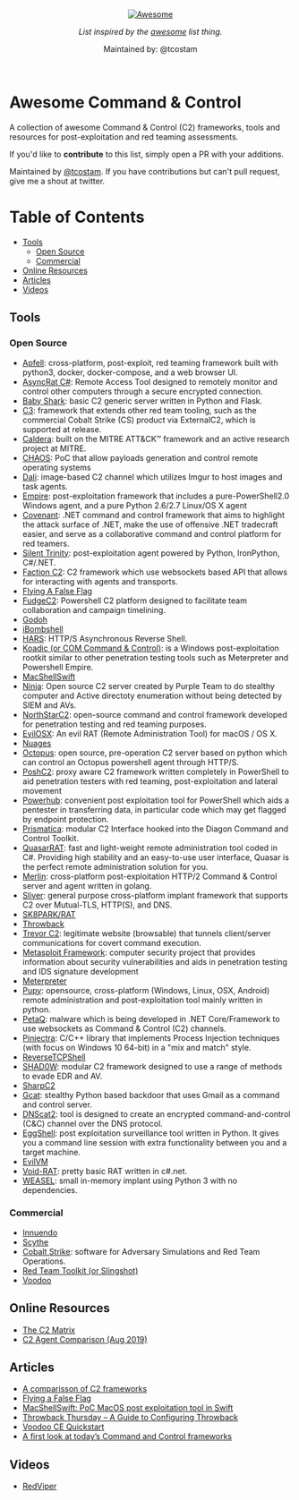 <br/>
<div align="center">

[![Awesome](https://awesome.re/badge.svg)](https://awesome.re)

_List inspired by the [awesome](https://github.com/sindresorhus/awesome) list thing._

Maintained by: @tcostam
</div>
<br/>

# Awesome Command & Control

A collection of awesome Command &amp; Control (C2) frameworks, tools and resources for post-exploitation and red teaming assessments.

If you'd like to __contribute__ to this list, simply open a PR with your additions.

Maintained by [@tcostam](https://twitter.com/tcostam). If you have contributions but can't pull request, give me a shout at twitter.

Table of Contents
=================

   * [Tools](#tools)
      * [Open Source](#open-source)
      * [Commercial](#commercial)
   * [Online Resources](#online-resources)
   * [Articles](#articles)
   * [Videos](#videos)


## Tools

### Open Source

* [Apfell](https://github.com/its-a-feature/Apfell): cross-platform, post-exploit, red teaming framework built with python3, docker, docker-compose, and a web browser UI.
* [AsyncRat C#](https://github.com/NYAN-x-CAT/AsyncRAT-C-Sharp): Remote Access Tool designed to remotely monitor and control other computers through a secure encrypted connection.
* [Baby Shark](https://github.com/UnkL4b/BabyShark): basic C2 generic server written in Python and Flask.
* [C3](https://github.com/FSecureLABS/C3): framework that extends other red team tooling, such as the commercial Cobalt Strike (CS) product via ExternalC2, which is supported at release.
* [Caldera](https://github.com/mitre/caldera): built on the MITRE ATT&CK™ framework and an active research project at MITRE.
* [CHAOS](https://github.com/tiagorlampert/CHAOS): PoC that allow payloads generation and control remote operating systems
* [Dali](https://github.com/h0mbre/Dali): image-based C2 channel which utilizes Imgur to host images and task agents.
* [Empire](https://github.com/BC-SECURITY/Empire): post-exploitation framework that includes a pure-PowerShell2.0 Windows agent, and a pure Python 2.6/2.7 Linux/OS X agent
* [Covenant](https://github.com/cobbr/Covenant): .NET command and control framework that aims to highlight the attack surface of .NET, make the use of offensive .NET tradecraft easier, and serve as a collaborative command and control platform for red teamers.
* [Silent Trinity](https://github.com/byt3bl33d3r/SILENTTRINITY): post-exploitation agent powered by Python, IronPython, C#/.NET.
* [Faction C2](https://github.com/FactionC2/): C2 framework which use websockets based API that allows for interacting with agents and transports.
* [Flying A False Flag](https://github.com/monoxgas/FlyingAFalseFlag)
* [FudgeC2](https://github.com/Ziconius/FudgeC2): Powershell C2 platform designed to facilitate team collaboration and campaign timelining.
* [Godoh](https://github.com/sensepost/goDoH)
* [iBombshell](https://github.com/ElevenPaths/ibombshell)
* [HARS](https://github.com/onSec-fr/Http-Asynchronous-Reverse-Shell): HTTP/S Asynchronous Reverse Shell.
* [Koadic (or COM Command & Control)](https://github.com/zerosum0x0/koadic): is a Windows post-exploitation rootkit similar to other penetration testing tools such as Meterpreter and Powershell Empire.
* [MacShellSwift](https://github.com/cedowens/MacShellSwift/)
* [Ninja](https://github.com/ahmedkhlief/Ninja/): Open source C2 server created by Purple Team to do stealthy computer and Active directoty enumeration without being detected by SIEM and AVs.
* [NorthStarC2](https://github.com/EnginDemirbilek/NorthStarC2): open-source command and control framework developed for penetration testing and red teaming purposes.
* [EvilOSX](https://github.com/Marten4n6/EvilOSX): An evil RAT (Remote Administration Tool) for macOS / OS X.
* [Nuages](https://github.com/p3nt4/Nuages)
* [Octopus](https://github.com/mhaskar/Octopus): open source, pre-operation C2 server based on python which can control an Octopus powershell agent through HTTP/S.
* [PoshC2](https://github.com/nettitude/PoshC2): proxy aware C2 framework written completely in PowerShell to aid penetration testers with red teaming, post-exploitation and lateral movement
* [Powerhub](https://github.com/AdrianVollmer/PowerHub): convenient post exploitation tool for PowerShell which aids a pentester in transferring data, in particular code which may get flagged by endpoint protection.
* [Prismatica](https://github.com/Project-Prismatica): modular C2 Interface hooked into the Diagon Command and Control Toolkit.
* [QuasarRAT](https://github.com/quasar/Quasar): fast and light-weight remote administration tool coded in C#. Providing high stability and an easy-to-use user interface, Quasar is the perfect remote administration solution for you.
* [Merlin](https://github.com/Ne0nd0g/merlin): cross-platform post-exploitation HTTP/2 Command & Control server and agent written in golang.
* [Sliver](https://github.com/BishopFox/sliver): general purpose cross-platform implant framework that supports C2 over Mutual-TLS, HTTP(S), and DNS.
* [SK8PARK/RAT](https://github.com/slyd0g/SK8PARK)
* [Throwback](https://github.com/silentbreaksec/Throwback)
* [Trevor C2](https://github.com/trustedsec/trevorc2): legitimate website (browsable) that tunnels client/server communications for covert command execution.
* [Metasploit Framework](https://github.com/rapid7/metasploit-framework): computer security project that provides information about security vulnerabilities and aids in penetration testing and IDS signature development
* [Meterpreter](https://github.com/r00t-3xp10it/meterpeter)
* [Pupy](https://github.com/n1nj4sec/pupy): opensource, cross-platform (Windows, Linux, OSX, Android) remote administration and post-exploitation tool mainly written in python.
* [PetaQ](https://github.com/fozavci/petaqc2): malware which is being developed in .NET Core/Framework to use websockets as Command & Control (C2) channels.
* [Pinjectra](https://github.com/SafeBreach-Labs/pinjectra): C/C++ library that implements Process Injection techniques (with focus on Windows 10 64-bit) in a "mix and match" style.
* [ReverseTCPShell](https://github.com/ZHacker13/ReverseTCPShell)
* [SHAD0W](https://github.com/bats3c/shad0w): modular C2 framework designed to use a range of methods to evade EDR and AV.
* [SharpC2](https://github.com/SharpC2/SharpC2/tree/dev)
* [Gcat](https://github.com/byt3bl33d3r/gcat): stealthy Python based backdoor that uses Gmail as a command and control server.
* [DNScat2](https://github.com/iagox86/dnscat2): tool is designed to create an encrypted command-and-control (C&C) channel over the DNS protocol.
* [EggShell](https://github.com/neoneggplant/EggShell): post exploitation surveillance tool written in Python. It gives you a command line session with extra functionality between you and a target machine.
* [EvilVM](https://github.com/jephthai/EvilVM)
* [Void-RAT](https://github.com/KadeDev/Void-RAT): pretty basic RAT written in c#.net.
* [WEASEL](https://github.com/facebookincubator/WEASEL): small in-memory implant using Python 3 with no dependencies.


### Commercial

* [Innuendo](https://www.immunityinc.com/products/innuendo/)
* [Scythe](https://github.com/scythe-io)
* [Cobalt Strike](https://www.cobaltstrike.com/): software for Adversary Simulations and Red Team Operations.
* [Red Team Toolkit (or Slingshot)](https://silentbreaksecurity.com/red-team-toolkit/slingshot/)
* [Voodoo](https://www.voodooops.com/)

## Online Resources

* [The C2 Matrix](https://www.thec2matrix.com)
* [C2 Agent Comparison (Aug 2019)](https://threatexpress.com/blogs/2019/c2-agent-comparison/)

## Articles

* [A comparisson of C2 frameworks](https://www.sans.org/cyber-security-summit/archives/file/summit-archive-1574188899.pdf)
* [Flying a False Flag](https://i.blackhat.com/USA-19/Wednesday/\us-19-Landers-Flying-A-False-Flag-Advanced-C2-Trust-Conflicts-And-Domain-Takeover.pdf)
* [MacShellSwift: PoC MacOS post exploitation tool in Swift](https://securityonline.info/macshellswift-poc-macos-post-exploitation-tool-in-swift/)
* [Throwback Thursday – A Guide to Configuring Throwback](https://silentbreaksecurity.com/throwback-thursday-a-guide-to-configuring-throwback/)
* [Voodoo CE Quickstart](https://medium.com/stage-2-security/voodoo-ce-quickstart-ba77eb37eda5)
* [A first look at today’s Command and Control frameworks](https://www.foregenix.com/blog/a-first-look-at-todays-command-and-control-frameworks)

## Videos

* [RedViper](https://www.youtube.com/watch?v=rk4EMhq30-M)
